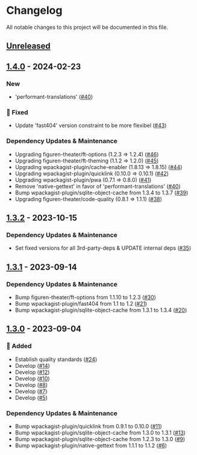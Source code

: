 # Changelog

All notable changes to this project will be documented in this file.

## [Unreleased](https://github.com/figuren-theater/ft-performance/compare/1.4.0...HEAD)

## [1.4.0](https://github.com/figuren-theater/ft-performance/compare/1.3.2...1.4.0) - 2024-02-23

### New

- 'performant-translations' ([#40](https://github.com/figuren-theater/ft-performance/pull/40))

### 🐛 Fixed

- Update 'fast404' version constraint to be more flexibel ([#43](https://github.com/figuren-theater/ft-performance/pull/43))

### Dependency Updates & Maintenance

- Upgrading figuren-theater/ft-options (1.2.3 => 1.2.4) ([#46](https://github.com/figuren-theater/ft-performance/pull/46))
- Upgrading figuren-theater/ft-theming (1.1.2 => 1.2.0) ([#45](https://github.com/figuren-theater/ft-performance/pull/45))
- Upgrading wpackagist-plugin/cache-enabler (1.8.13 => 1.8.15) ([#44](https://github.com/figuren-theater/ft-performance/pull/44))
- Upgrading wpackagist-plugin/quicklink (0.10.0 => 0.10.1) ([#42](https://github.com/figuren-theater/ft-performance/pull/42))
- Upgrading wpackagist-plugin/pwa (0.7.1 => 0.8.0) ([#41](https://github.com/figuren-theater/ft-performance/pull/41))
- Remove 'native-gettext' in favor of 'performant-translations' ([#40](https://github.com/figuren-theater/ft-performance/pull/40))
- Bump wpackagist-plugin/sqlite-object-cache from 1.3.4 to 1.3.7 ([#39](https://github.com/figuren-theater/ft-performance/pull/39))
- Upgrading figuren-theater/code-quality (0.8.1 => 1.1.1) ([#38](https://github.com/figuren-theater/ft-performance/pull/38))

## [1.3.2](https://github.com/figuren-theater/ft-performance/compare/1.3.1...1.3.2) - 2023-10-15

### Dependency Updates & Maintenance

- Set fixed versions for all 3rd-party-deps & UPDATE internal deps ([#35](https://github.com/figuren-theater/ft-performance/pull/35))

## [1.3.1](https://github.com/figuren-theater/ft-performance/compare/1.3.0...1.3.1) - 2023-09-14

### Dependency Updates & Maintenance

- Bump figuren-theater/ft-options from 1.1.10 to 1.2.3 ([#30](https://github.com/figuren-theater/ft-performance/pull/30))
- Bump wpackagist-plugin/fast404 from 1.1 to 1.2 ([#21](https://github.com/figuren-theater/ft-performance/pull/21))
- Bump wpackagist-plugin/sqlite-object-cache from 1.3.1 to 1.3.4 ([#20](https://github.com/figuren-theater/ft-performance/pull/20))

## [1.3.0](https://github.com/figuren-theater/ft-performance/compare/1.2.6...1.3.0) - 2023-09-04

### 🚀 Added

- Establish quality standards ([#24](https://github.com/figuren-theater/ft-performance/pull/24))
- Develop ([#14](https://github.com/figuren-theater/ft-performance/pull/14))
- Develop ([#12](https://github.com/figuren-theater/ft-performance/pull/12))
- Develop ([#10](https://github.com/figuren-theater/ft-performance/pull/10))
- Develop ([#8](https://github.com/figuren-theater/ft-performance/pull/8))
- Develop ([#7](https://github.com/figuren-theater/ft-performance/pull/7))
- Develop ([#5](https://github.com/figuren-theater/ft-performance/pull/5))

### Dependency Updates & Maintenance

- Bump wpackagist-plugin/quicklink from 0.9.1 to 0.10.0 ([#11](https://github.com/figuren-theater/ft-performance/pull/11))
- Bump wpackagist-plugin/sqlite-object-cache from 1.3.0 to 1.3.1 ([#13](https://github.com/figuren-theater/ft-performance/pull/13))
- Bump wpackagist-plugin/sqlite-object-cache from 1.2.3 to 1.3.0 ([#9](https://github.com/figuren-theater/ft-performance/pull/9))
- Bump wpackagist-plugin/native-gettext from 1.1.1 to 1.1.2 ([#6](https://github.com/figuren-theater/ft-performance/pull/6))
